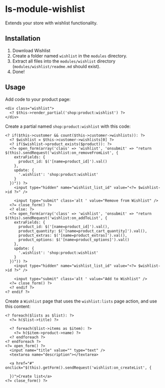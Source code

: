 # ls-module-wishlist
Extends your store with wishlist functionality.

## Installation
1. Download Wishlist
1. Create a folder named `wishlist` in the `modules` directory.
1. Extract all files into the `modules/wishlist` directory (`modules/wishlist/readme.md` should exist).
1. Done!

## Usage
Add code to your product page:

	<div class="wishlist">
	  <? $this->render_partial('shop:product:wishlist') ?>
	</div>

Create a partial named `shop:product:wishlist` with this code:

	<? if($this->customer && count($this->customer->wishlists)): ?>
	  <? $wishlist = $this->customer->wishlists[0] ?>
	  <? if($wishlist->product_exists($product)): ?>
	  <?= open_form(array('class' => 'wishlist', 'onsubmit' => "return $(this).sendRequest('wishlist:on_removeFromList', {
	    extraFields: {
	      product_id: $('[name=product_id]').val()
	    },
	    update: {
	      '.wishlist': 'shop:product:wishlist'
	    }
	  })")) ?>
	    <input type="hidden" name="wishlist_list_id" value="<?= $wishlist->id ?>" />
	    
	    <input type="submit" class='alt ' value="Remove from Wishlist" />
	  <?= close_form() ?>
	  <? else: ?>
	  <?= open_form(array('class' => 'wishlist', 'onsubmit' => "return $(this).sendRequest('wishlist:on_addToList', {
	    extraFields: {
	      product_id: $('[name=product_id]').val(),
	      product_quantity: $('[name=product_cart_quantity]').val(),
	      product_extras: $('[name=product_extras]').val(),
	      product_options: $('[name=product_options]').val()
	    },
	    update: {
	      '.wishlist': 'shop:product:wishlist'
	    }
	  })")) ?>
	    <input type="hidden" name="wishlist_list_id" value="<?= $wishlist->id ?>" />
	    
	    <input type="submit" class='alt ' value="Add to Wishlist" />
	  <?= close_form() ?>
	  <? endif ?>
	<? endif ?>
  
Create a `Wishlist` page that uses the `wishlist:lists` page action, and use this content:

	<? foreach($lists as $list): ?>
	  <?= h($list->title) ?>
	  
	  <? foreach($list->items as $item): ?>
	    <?= h($item->product->name) ?>
	  <? endforeach ?>
	<? endforeach ?>
	<?= open_form() ?>
	  <input name="title" value="" type="text" />
	  <textarea name="description"></textarea>
	
	  <a href="#" onclick="$(this).getForm().sendRequest('wishlist:on_createList', {
	    
	  })">Create list</a>
	<?= close_form() ?>​
